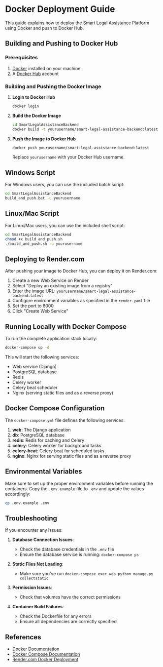 # Docker Deployment Guide

This guide explains how to deploy the Smart Legal Assistance Platform using Docker and push to Docker Hub.

## Building and Pushing to Docker Hub

### Prerequisites

1. [Docker](https://docs.docker.com/get-docker/) installed on your machine
2. A [Docker Hub](https://hub.docker.com/) account

### Building and Pushing the Docker Image

1. **Login to Docker Hub**

   ```bash
   docker login
   ```

2. **Build the Docker Image**

   ```bash
   cd SmartLegalAssistanceBackend
   docker build -t yourusername/smart-legal-assistance-backend:latest .
   ```

3. **Push the Image to Docker Hub**

   ```bash
   docker push yourusername/smart-legal-assistance-backend:latest
   ```

   Replace `yourusername` with your Docker Hub username.

## Windows Script

For Windows users, you can use the included batch script:

```bash
cd SmartLegalAssistanceBackend
build_and_push.bat -u yourusername
```

## Linux/Mac Script

For Linux/Mac users, you can use the included shell script:

```bash
cd SmartLegalAssistanceBackend
chmod +x build_and_push.sh
./build_and_push.sh -u yourusername
```

## Deploying to Render.com

After pushing your image to Docker Hub, you can deploy it on Render.com:

1. Create a new Web Service on Render
2. Select "Deploy an existing image from a registry"
3. Enter the image URL: `yourusername/smart-legal-assistance-backend:latest`
4. Configure environment variables as specified in the `render.yaml` file
5. Set the port to 8000
6. Click "Create Web Service"

## Running Locally with Docker Compose

To run the complete application stack locally:

```bash
docker-compose up -d
```

This will start the following services:
- Web service (Django)
- PostgreSQL database
- Redis
- Celery worker
- Celery beat scheduler
- Nginx (serving static files and as a reverse proxy)

## Docker Compose Configuration

The `docker-compose.yml` file defines the following services:

1. **web**: The Django application
2. **db**: PostgreSQL database
3. **redis**: Redis for caching and Celery
4. **celery**: Celery worker for background tasks
5. **celery-beat**: Celery beat for scheduled tasks
6. **nginx**: Nginx for serving static files and as a reverse proxy

## Environmental Variables

Make sure to set up the proper environment variables before running the containers.
Copy the `.env.example` file to `.env` and update the values accordingly:

```bash
cp .env.example .env
```

## Troubleshooting

If you encounter any issues:

1. **Database Connection Issues**:
   - Check the database credentials in the `.env` file
   - Ensure the database service is running: `docker-compose ps`

2. **Static Files Not Loading**:
   - Make sure you've run `docker-compose exec web python manage.py collectstatic`

3. **Permission Issues**:
   - Check that volumes have the correct permissions

4. **Container Build Failures**:
   - Check the Dockerfile for any errors
   - Ensure all dependencies are correctly specified

## References

- [Docker Documentation](https://docs.docker.com/)
- [Docker Compose Documentation](https://docs.docker.com/compose/)
- [Render.com Docker Deployment](https://render.com/docs/docker) 